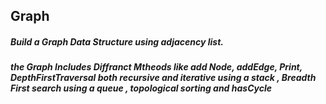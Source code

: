 ## Graph

##### Build a Graph Data Structure using adjacency list.

##### the Graph Includes Diffranct Mtheods like add Node, addEdge, Print, DepthFirstTraversal both recursive and iterative using a stack , Breadth First search using a queue , topological sorting and hasCycle 
